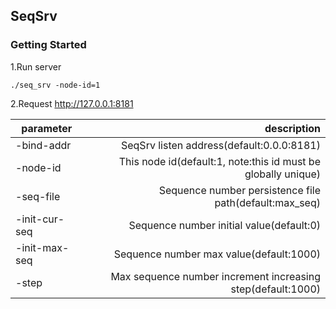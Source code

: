 ## SeqSrv
### Getting Started
1.Run server
```
./seq_srv -node-id=1
```
2.Request http://127.0.0.1:8181

|     parameter   |   description    |
| --------------- | ---------:|
|-bind-addr|SeqSrv listen address(default:0.0.0:8181)|
|-node-id|This node id(default:1, note:this id must be globally unique)|
|-seq-file|Sequence number persistence file path(default:max_seq)|
|-init-cur-seq|Sequence number initial value(default:0)|
|-init-max-seq|Sequence number max value(default:1000)|
|-step|Max sequence number increment increasing step(default:1000)|